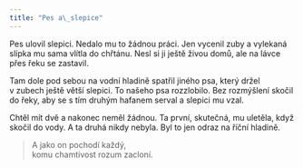 ```yaml
---
title: "Pes a\_slepice"
---
```


  

Pes ulovil slepici. Nedalo mu to žádnou práci. Jen vycenil zuby a vylekaná slípka mu sama vlítla do chřtánu. Nesl si ji ještě živou domů, ale na lávce přes řeku se zastavil.

Tam dole pod sebou na vodní hladině spatřil jiného psa, který držel v zubech ještě větší slepici. To našeho psa rozzlobilo. Bez rozmýšlení skočil do řeky, aby se s tím druhým hafanem serval a slepici mu vzal.

Chtěl mít dvě a nakonec neměl žádnou. Ta první, skutečná, mu uletěla, když skočil do vody. A ta druhá nikdy nebyla. Byl to jen odraz na říční hladině.

> A jako on pochodí každý,  
> komu chamtivost rozum zacloní.
